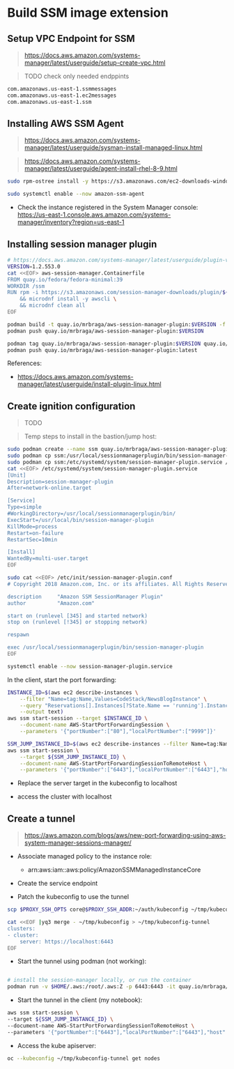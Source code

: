 # Build SSM image extension

## Setup VPC Endpoint for SSM

> https://docs.aws.amazon.com/systems-manager/latest/userguide/setup-create-vpc.html

> TODO check only needed endppints

```sh
com.amazonaws.us-east-1.ssmmessages	
com.amazonaws.us-east-1.ec2messages	
com.amazonaws.us-east-1.ssm	
```

## Installing AWS SSM Agent

> https://docs.aws.amazon.com/systems-manager/latest/userguide/sysman-install-managed-linux.html

> https://docs.aws.amazon.com/systems-manager/latest/userguide/agent-install-rhel-8-9.html

```sh
sudo rpm-ostree install -y https://s3.amazonaws.com/ec2-downloads-windows/SSMAgent/latest/linux_amd64/amazon-ssm-agent.rpm

sudo systemctl enable --now amazon-ssm-agent
```

- Check the instance registered in the System Manager console: https://us-east-1.console.aws.amazon.com/systems-manager/inventory?region=us-east-1

## Installing session manager plugin

```sh
# https://docs.aws.amazon.com/systems-manager/latest/userguide/plugin-version-history.html
VERSION=1.2.553.0
cat <<EOF> aws-session-manager.Containerfile
FROM quay.io/fedora/fedora-minimal:39
WORKDIR /ssm
RUN rpm -i https://s3.amazonaws.com/session-manager-downloads/plugin/${VERSION}/linux_64bit/session-manager-plugin.rpm \
    && microdnf install -y awscli \
    && microdnf clean all
EOF

podman build -t quay.io/mrbraga/aws-session-manager-plugin:$VERSION -f aws-session-manager.Containerfile /tmp
podman push quay.io/mrbraga/aws-session-manager-plugin:$VERSION

podman tag quay.io/mrbraga/aws-session-manager-plugin:$VERSION quay.io/mrbraga/aws-session-manager-plugin:latest
podman push quay.io/mrbraga/aws-session-manager-plugin:latest
```

References:

- https://docs.aws.amazon.com/systems-manager/latest/userguide/install-plugin-linux.html

## Create ignition configuration

> TODO

> Temp steps to install in the bastion/jump host:

```sh
sudo podman create --name ssm quay.io/mrbraga/aws-session-manager-plugin:latest
sudo podman cp ssm:/usr/local/sessionmanagerplugin/bin/session-manager-plugin /usr/local/bin/
sudo podman cp ssm:/etc/systemd/system/session-manager-plugin.service /tmp/
cat <<EOF> /etc/systemd/system/session-manager-plugin.service
[Unit]
Description=session-manager-plugin
After=network-online.target

[Service]
Type=simple
#WorkingDirectory=/usr/local/sessionmanagerplugin/bin/
ExecStart=/usr/local/bin/session-manager-plugin
KillMode=process
Restart=on-failure
RestartSec=10min

[Install]
WantedBy=multi-user.target
EOF

sudo cat <<EOF> /etc/init/session-manager-plugin.conf
# Copyright 2018 Amazon.com, Inc. or its affiliates. All Rights Reserved.

description     "Amazon SSM SessionManager Plugin"
author          "Amazon.com"

start on (runlevel [345] and started network)
stop on (runlevel [!345] or stopping network)

respawn

exec /usr/local/sessionmanagerplugin/bin/session-manager-plugin
EOF

systemctl enable --now session-manager-plugin.service
```

In the client, start the port forwarding:

```sh
INSTANCE_ID=$(aws ec2 describe-instances \
    --filter "Name=tag:Name,Values=CodeStack/NewsBlogInstance" \
    --query "Reservations[].Instances[?State.Name == 'running'].InstanceId[]" \
    --output text)
aws ssm start-session --target $INSTANCE_ID \
    --document-name AWS-StartPortForwardingSession \
    --parameters '{"portNumber":["80"],"localPortNumber":["9999"]}'

SSM_JUMP_INSTANCE_ID=$(aws ec2 describe-instances --filter Name=tag:Name,Values=lab-ci-22-proxy --query "Reservations[].Instances[].InstanceId" --output text)
aws ssm start-session \
    --target ${SSM_JUMP_INSTANCE_ID} \
    --document-name AWS-StartPortForwardingSessionToRemoteHost \
    --parameters '{"portNumber":["6443"],"localPortNumber":["6443"],"host":["api.lab415.devcluster.openshift.com"]}'
```

- Replace the server target in the kubeconfig to localhost

- access the cluster with localhost

## Create a tunnel

> https://aws.amazon.com/blogs/aws/new-port-forwarding-using-aws-system-manager-sessions-manager/

- Associate managed policy to the instance role:
    - arn:aws:iam::aws:policy/AmazonSSMManagedInstanceCore

- Create the service endpoint

- Patch the kubeconfig to use the tunnel

```sh
scp $PROXY_SSH_OPTS core@$PROXY_SSH_ADDR:~/auth/kubeconfig ~/tmp/kubeconfig

cat <<EOF |yq3 merge - ~/tmp/kubeconfig > ~/tmp/kubeconfig-tunnel
clusters:
- cluster:
    server: https://localhost:6443
EOF

```

- Start the tunnel using podman (not working):

```sh

# install the session-manager locally, or run the container
podman run -v $HOME/.aws:/root/.aws:Z -p 6443:6443 -it quay.io/mrbraga/aws-session-manager-plugin:latest aws ssm start-session --debug     --target ${SSM_JUMP_INSTANCE_ID}     --document-name AWS-StartPortForwardingSessionToRemoteHost     --parameters '{"portNumber":["6443"],"localPortNumber":["6443"],"host":["api.lab415.devcluster.openshift.com"]}'

```

- Start the tunnel in the client (my notebook):

```sh
aws ssm start-session \
--target ${SSM_JUMP_INSTANCE_ID} \
--document-name AWS-StartPortForwardingSessionToRemoteHost \
--parameters '{"portNumber":["6443"],"localPortNumber":["6443"],"host":["api.lab415.devcluster.openshift.com"]}' &
```

- Access the kube apiserver:

```sh
oc --kubeconfig ~/tmp/kubeconfig-tunnel get nodes
```